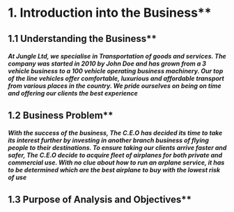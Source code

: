 # 1. Introduction into the Business**
## 1.1 Understanding the Business**
##### At Jungle Ltd, we specialise in Transportation of goods and services. The company was started in 2010 by John Doe and has grown from a 3 vehicle business to a 100 vehicle operating business machinery. Our top of the line vehicles offer comfortable, luxurious and affordable transport from various places in the country. We pride ourselves on being on time and offering our clients the best experience
## 1.2 Business Problem**
##### With the success of the business, The C.E.O has decided its time to take its interest further by investing in another branch business of flying people to their destinations. To ensure taking our clients arrive faster and safer, The C.E.O decide to acquire fleet of airplanes for both private and commercial use. With no clue about how to run an arplane service, it has to be determined which are the best airplane to buy with the lowest risk of use
## 1.3 Purpose of Analysis and Objectives**
